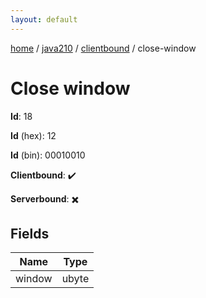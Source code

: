 ```yaml
---
layout: default
---
```


[home](/)  /  [java210](/protocol/java210)  /  [clientbound](/protocol/java210/clientbound)  /  close-window

# Close window

**Id**: 18

**Id** (hex): 12

**Id** (bin): 00010010

**Clientbound**: ✔️

**Serverbound**: ✖️

## Fields

Name | Type
---|---
window | ubyte

